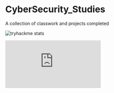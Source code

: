 # CyberSecurity_Studies
 A collection of classwork and projects completed

![tryhackme stats](https://raw.githubusercontent.com/earmuffz1/earmuffz1/master/assets/thm_propic.png)

<iframe src="https://tryhackme.com/api/v2/badges/public-profile?userPublicId=2415930" style='border:none;'></iframe>
